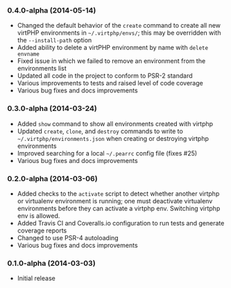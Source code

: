 ### 0.4.0-alpha (2014-05-14)

  * Changed the default behavior of the `create` command to create all new virtPHP environments in `~/.virtphp/envs/`; this may be overridden with the `--install-path` option
  * Added ability to delete a virtPHP environment by name with `delete envname`
  * Fixed issue in which we failed to remove an environment from the environments list
  * Updated all code in the project to conform to PSR-2 standard
  * Various improvements to tests and raised level of code coverage
  * Various bug fixes and docs improvements

### 0.3.0-alpha (2014-03-24)

  * Added `show` command to show all environments created with virtphp
  * Updated `create`, `clone`, and `destroy` commands to write to `~/.virtphp/environments.json` when creating or destroying virtphp environments
  * Improved searching for a local `~/.pearrc` config file (fixes #25)
  * Various bug fixes and docs improvements

### 0.2.0-alpha (2014-03-06)

  * Added checks to the `activate` script to detect whether another virtphp or virtualenv environment is running; one must deactivate virtualenv environments before they can activate a virtphp env. Switching virtphp env is allowed.
  * Added Travis CI and Coveralls.io configuration to run tests and generate coverage reports
  * Changed to use PSR-4 autoloading
  * Various bug fixes and docs improvements

### 0.1.0-alpha (2014-03-03)

  * Initial release
